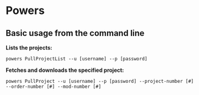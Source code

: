 # Powers

## Basic usage from the command line
**Lists the projects:**
```
powers PullProjectList --u [username] --p [password]
```
**Fetches and downloads the specified project:**
```
powers PullProject --u [username] --p [password] --project-number [#] --order-number [#] --mod-number [#]
```
